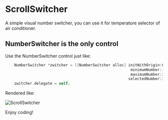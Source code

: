 # ScrollSwitcher #

A simple visual number switcher, you can use it for temperature selector of air conditioner.

## NumberSwitcher is the only control ##

Use the NumberSwitcher control just like:

``` objective-c
    NumberSwitcher *zwitcher = [[NumberSwitcher alloc] initWithOrigin:CGPointMake(100, 100) 
                                                        minimumNumber:18 
                                                        maximumNumber:29 
                                                       selectedNumber:23];
    zwitcher.delegate = self;
```
Rendered like:

![ScrollSwitcher](https://bitbucket.org/pluxs/scrollswitcher/raw/d9f3ad4bd1cd/src/ScrollSwitcher/capture.png "ScrollSwitcher")

Enjoy coding!